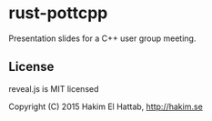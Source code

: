 # rust-pottcpp

Presentation slides for a C++ user group meeting.


## License

reveal.js is MIT licensed

Copyright (C) 2015 Hakim El Hattab, http://hakim.se
